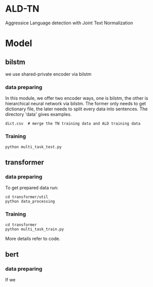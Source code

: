 # ALD-TN
Aggressice Language detection with Joint Text Normalization

# Model
## bilstm
we use shared-private encoder via bilstm
### data preparing
In this module, we offer two encoder ways, one is bilstm, the other is hierarchical neural network via bilstm. 
The former only needs to get dictionary file, the later needs to split every data into sentences.
The directory 'data' gives examples. 

```angular2html
dict.csv  # merge the TN training data and ALD training data
```
### Training
```angular2html
python multi_task_test.py
```
## transformer
### data preparing
To get prepared data run:
```angular2html
cd transformer/util
python data_processing
```
### Training
```angular2html
cd transformer
python multi_task_train.py
```
More details refer to code.

## bert

### data preparing
If we 
